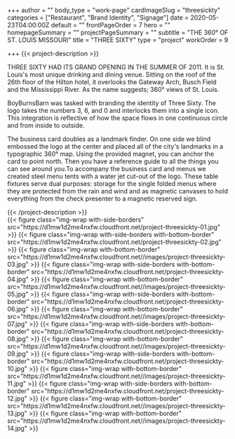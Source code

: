 +++
author = ""
body_type = "work-page"
cardImageSlug = "threesickty"
categories = ["Restaurant", "Brand Identity", "Signage"]
date = 2020-05-23T04:00:00Z
default = ""
frontPageOrder = 7
hero = ""
homepageSummary = ""
projectPageSummary = ""
subtitle = "THE 360° OF ST. LOUIS MISSOURI"
title = "THREE SIXTY"
type = "project"
workOrder = 9

+++
{{< project-description >}}
<p>THREE SIXTY HAD ITS GRAND OPENING IN THE SUMMER OF 2011. It is St. Louis's most unique drinking and dining venue. Sitting on the roof of the 26th floor of the Hilton hotel, it overlooks the Gateway Arch, Busch Field and the Mississippi River. As the name suggests; 360° views of St. Louis.</p>
<p>BoyBurnsBarn was tasked with branding the identity of Three Sixty. The logo takes the numbers 3, 6, and 0 and interlocks them into a single icon. This integration is reflective of how the space flows in one continuous circle and from inside to outside.</p>
<p>The business card doubles as a landmark finder. On one side we blind embossed the logo at the center and placed all of the city's landmarks in a typographic 360° map. Using the provided magnet, you can anchor the card to point north. Then you have a reference guide to all the things you can see around you.To accompany the business card and menus we created steel menu tents with a water jet cut-out of the logo. These table fixtures serve dual purposes: storage for the single folded menus where they are protected from the rain and wind and as magnetic canvases to hold everything from the check presenter to a magnetic reserved sign.</p>
{{< /project-description >}}

<div class="project-item"> 
{{< figure class="img-wrap with-side-borders" src="https://d1mw1d2me4nxfw.cloudfront.net/project-threesickty-01.jpg" >}}
{{< figure class="img-wrap with-side-borders with-bottom-border" src="https://d1mw1d2me4nxfw.cloudfront.net/project-threesickty-02.jpg" >}}
{{< figure class="img-wrap with-bottom-border" src="https://d1mw1d2me4nxfw.cloudfront.net//images/project-threesickty-03.jpg" >}}
{{< figure class="img-wrap with-side-borders with-bottom-border" src="https://d1mw1d2me4nxfw.cloudfront.net/project-threesickty-04.jpg" >}}
{{< figure class="img-wrap with-bottom-border" src="https://d1mw1d2me4nxfw.cloudfront.net//images/project-threesickty-05.jpg" >}}
{{< figure class="img-wrap with-side-borders with-bottom-border" src="https://d1mw1d2me4nxfw.cloudfront.net/project-threesickty-06.jpg" >}}
{{< figure class="img-wrap with-bottom-border" src="https://d1mw1d2me4nxfw.cloudfront.net//images/project-threesickty-07.jpg" >}}
{{< figure class="img-wrap with-side-borders with-bottom-border" src="https://d1mw1d2me4nxfw.cloudfront.net/project-threesickty-08.jpg" >}}
{{< figure class="img-wrap with-bottom-border" src="https://d1mw1d2me4nxfw.cloudfront.net//images/project-threesickty-09.jpg" >}}
{{< figure class="img-wrap with-side-borders with-bottom-border" src="https://d1mw1d2me4nxfw.cloudfront.net/project-threesickty-10.jpg" >}}
{{< figure class="img-wrap with-bottom-border" src="https://d1mw1d2me4nxfw.cloudfront.net//images/project-threesickty-11.jpg" >}}
{{< figure class="img-wrap with-side-borders with-bottom-border" src="https://d1mw1d2me4nxfw.cloudfront.net/project-threesickty-12.jpg" >}}
{{< figure class="img-wrap with-bottom-border" src="https://d1mw1d2me4nxfw.cloudfront.net//images/project-threesickty-13.jpg" >}}
{{< figure class="img-wrap with-bottom-border" src="https://d1mw1d2me4nxfw.cloudfront.net//images/project-threesickty-14.jpg" >}}

</div>